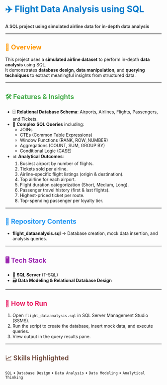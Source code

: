 <h1 style="color:#007acc;">✈️ Flight Data Analysis using SQL</h1>

<p>
  <b style="color:#444;">A SQL project using simulated airline data for in-depth data analysis</b>
</p>

<hr style="border: 1px solid #ddd;"/>

<h2 style="color:#ff9800;">📌 Overview</h2>
<p>
This project uses a <b>simulated airline dataset</b> to perform in-depth <b>data analysis</b> using SQL.<br>
It demonstrates <b>database design</b>, <b>data manipulation</b>, and <b>querying techniques</b> to extract meaningful insights from structured data.
</p>

<hr style="border: 1px solid #ddd;"/>

<h2 style="color:#4caf50;">🛠 Features & Insights</h2>
<ul>
  <li>🗄 <b>Relational Database Schema</b>: Airports, Airlines, Flights, Passengers, and Tickets.</li>
  <li>🧠 <b>Complex SQL Queries</b> including:
    <ul>
      <li>JOINs</li>
      <li>CTEs (Common Table Expressions)</li>
      <li>Window Functions (RANK, ROW_NUMBER)</li>
      <li>Aggregations (COUNT, SUM, GROUP BY)</li>
      <li>Conditional Logic (CASE)</li>
    </ul>
  </li>
  <li>📊 <b>Analytical Outcomes</b>:
    <ol>
      <li>Busiest airport by number of flights.</li>
      <li>Tickets sold per airline.</li>
      <li>Airline-specific flight listings (origin & destination).</li>
      <li>Top airline for each airport.</li>
      <li>Flight duration categorization (Short, Medium, Long).</li>
      <li>Passenger travel history (first & last flights).</li>
      <li>Highest-priced ticket per route.</li>
      <li>Top-spending passenger per loyalty tier.</li>
    </ol>
  </li>
</ul>

<hr style="border: 1px solid #ddd;"/>

<h2 style="color:#2196f3;">📂 Repository Contents</h2>
<ul>
  <li><b>flight_dataanalysis.sql</b> → Database creation, mock data insertion, and analysis queries.</li>
</ul>

<hr style="border: 1px solid #ddd;"/>

<h2 style="color:#9c27b0;">🖥 Tech Stack</h2>
<ul>
  <li>💾 <b>SQL Server</b> (T-SQL)</li>
  <li>🗃 <b>Data Modeling & Relational Database Design</b></li>
</ul>

<hr style="border: 1px solid #ddd;"/>

<h2 style="color:#e91e63;">🚀 How to Run</h2>
<ol>
  <li>Open <code>flight_dataanalysis.sql</code> in SQL Server Management Studio (SSMS).</li>
  <li>Run the script to create the database, insert mock data, and execute queries.</li>
  <li>View output in the query results pane.</li>
</ol>

<hr style="border: 1px solid #ddd;"/>

<h2 style="color:#795548;">📈 Skills Highlighted</h2>
<p>
<code>SQL</code> • <code>Database Design</code> • <code>Data Analysis</code> • <code>Data Modeling</code> • <code>Analytical Thinking</code>
</p>
